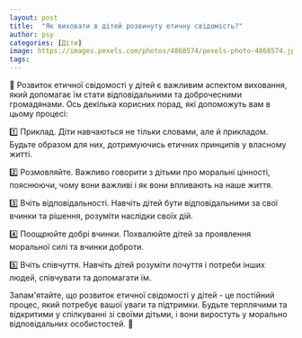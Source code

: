 ```yaml
---
layout: post
title:  "Як виховати в дітей розвинуту етичну свідомість?"
author: psy
categories: [Діти]
image: https://images.pexels.com/photos/4868574/pexels-photo-4868574.jpeg?auto=compress&cs=tinysrgb&fit=crop&h=627&w=1200
tags: 
---
```


🧠 Розвиток етичної свідомості у дітей є важливим аспектом виховання, який допомагає їм стати відповідальними та доброчесними громадянами. Ось декілька корисних порад, які допоможуть вам в цьому процесі:

1️⃣ Приклад. Діти навчаються не тільки словами, але й прикладом. Будьте образом для них, дотримуючись етичних принципів у власному житті.

2️⃣ Розмовляйте. Важливо говорити з дітьми про моральні цінності, пояснюючи, чому вони важливі і як вони впливають на наше життя.

3️⃣ Вчіть відповідальності. Навчіть дітей бути відповідальними за свої вчинки та рішення, розуміти наслідки своїх дій.

4️⃣ Поощрюйте добрі вчинки. Похвалюйте дітей за проявлення моральної силі та вчинки доброти.

5️⃣ Вчіть співчуття. Навчіть дітей розуміти почуття і потреби інших людей, співчувати та допомагати їм.

Запам'ятайте, що розвиток етичної свідомості у дітей - це постійний процес, який потребує вашої уваги та підтримки. Будьте терплячими та відкритими у спілкуванні зі своїми дітьми, і вони виростуть у морально відповідальних особистостей. 🌟


